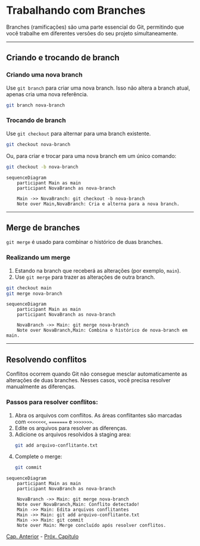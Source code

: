 # Trabalhando com Branches

Branches (ramificações) são uma parte essencial do Git, permitindo que você
trabalhe em diferentes versões do seu projeto simultaneamente.

----------

## Criando e trocando de branch

### Criando uma nova branch

Use `git branch` para criar uma nova branch. Isso não altera a branch atual, apenas cria uma nova referência.

```bash
git branch nova-branch
```

### Trocando de branch

Use `git checkout` para alternar para uma branch existente.

```bash
git checkout nova-branch
```

Ou, para criar e trocar para uma nova branch em um único comando:
```bash
git checkout -b nova-branch
```

```mermaid
sequenceDiagram
    participant Main as main
    participant NovaBranch as nova-branch

    Main ->> NovaBranch: git checkout -b nova-branch
    Note over Main,NovaBranch: Cria e alterna para a nova branch.
```

----------

## Merge de branches

`git merge` é usado para combinar o histórico de duas branches.

### Realizando um merge

1. Estando na branch que receberá as alterações (por exemplo, `main`).
2. Use `git merge` para trazer as alterações de outra branch.

```bash
git checkout main
git merge nova-branch
```

```mermaid
sequenceDiagram
    participant Main as main
    participant NovaBranch as nova-branch

    NovaBranch ->> Main: git merge nova-branch
    Note over NovaBranch,Main: Combina o histórico de nova-branch em main.
```

----------

## Resolvendo conflitos

Conflitos ocorrem quando Git não consegue mesclar automaticamente as
alterações de duas branches. Nesses casos, você precisa resolver manualmente
as diferenças.

### Passos para resolver conflitos:

1. Abra os arquivos com conflitos. As áreas conflitantes são marcadas com `<<<<<<<`, `=======` e `>>>>>>>`.
2. Edite os arquivos para resolver as diferenças.
3. Adicione os arquivos resolvidos à staging area:
   ```bash
   git add arquivo-conflitante.txt
   ```
4. Complete o merge:
   ```bash
   git commit
   ```

```mermaid
sequenceDiagram
    participant Main as main
    participant NovaBranch as nova-branch

    NovaBranch ->> Main: git merge nova-branch
    Note over NovaBranch,Main: Conflito detectado!
    Main ->> Main: Edita arquivos conflitantes
    Main ->> Main: git add arquivo-conflitante.txt
    Main ->> Main: git commit
    Note over Main: Merge concluído após resolver conflitos.
```

[Cap. Anterior](./historico.md) - [Próx. Capítulo](./remotos.md)

